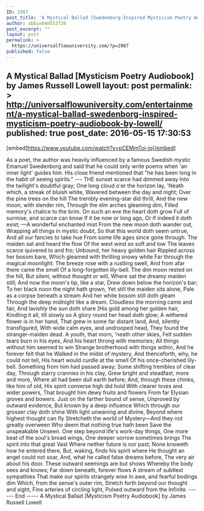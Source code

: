 ```yaml
---
ID: 2987
post_title: 'A Mystical Ballad [Swedenborg-Inspired Mysticism Poetry Audiobook] by Lowell'
author: abbie04m553726
post_excerpt: ""
layout: post
permalink: >
  https://universalflowuniversity.com/?p=2987
published: false
---
```

A Mystical Ballad [Mysticism Poetry Audiobook] by James Russell Lowell
layout: post
permalink: >
  http://universalflowuniversity.com/entertainment/a-mystical-ballad-swedenborg-inspired-mysticism-poetry-audiobook-by-lowell/
published: true
post_date: 2016-05-15 17:30:53
---
[embed]https://www.youtube.com/watch?v=pCEMmToi-jo[/embed]<br>
<p>As a poet, the author was heavily influenced by a famous Swedish mystic Emanuel Swedenborg and said that he could only write poems when 'an inner light' guides him. His close friend mentioned that "he has been long in the habit of seeing spirits." 
--- THE sunset scarce had dimmed away
Into the twilight's doubtful gray;
One long cloud o'er the horizon lay,
'Neath which, a streak of bluish white,
Wavered between the day and night;
Over the pine trees on the hill
The trembly evening-star did thrill,
And the new moon, with slender rim,
Through the elm arches gleaming dim,
Filled memory's chalice to the brim.
On such an eve the heart doth grow
Full of surmise, and scarce can know
If it be now or long ago,
Or if indeed it doth exist;
—A wonderful enchanted mist
From the new moon doth wander out,
Wrapping all things in mystic doubt,
So that this world doth seem untrue,
And all our fancies to take hue
From some life ages since gone through.
The maiden sat and heard the flow
Of the west wind so soft and low
The leaves scarce quivered to and fro;
Unbound, her heavy golden hair
Rippled across her bosom bare,
Which gleamed with thrilling snowy white
Far through the magical moonlight:
The breeze rose with a rustling swell,
And from afar there came the smell
Of a long-forgotten lily-bell.
The dim moon rested on the hill,
But silent, without thought or will,
Where sat the dreamy maiden still;
And now the moon's tip, like a star,
Drew down below the horizon's bar;
To her black noon the night hath grown,
Yet still the maiden sits alone,
Pale as a corpse beneath a stream
And her white bosom still doth gleam
Through the deep midnight like a dream.
Cloudless the morning came and fair,
And lavishly the sun doth share
]His gold among her golden hair,
Kindling it all, till slowly so
A glory round her head doth glow;
A withered flower is in her hand,
That grew in some far distant land,
And, silently transfigurèd,
With wide calm eyes, and undrooped head,
They found the stranger-maiden dead.
A youth, that morn, 'neath other skies,
Felt sudden tears burn in his eyes,
And his heart throng with memories;
All things without him seemed to win
Strange brotherhood with things within,
And he forever felt that he
Walked in the midst of mystery,
And thenceforth, why, he could not tell,
His heart would curdle at the smell
Of his once-cherished lily-bell.
Something from him had passed away;
Some shifting trembles of clear day,
Through starry crannies in his clay,
Grew bright and steadfast, more and more,
Where all had been dull earth before;
And, through these chinks, like him of old,
His spirit converse high did hold
With clearer loves and wider powers,
That brought him dewy fruits and flowers
From far Elysian groves and bowers.
Just on the farther bound of sense,
Unproved by outward evidence,
But known by a deep influence
Which through our grosser clay doth shine
With light unwaning and divine,
Beyond where highest thought can fly
Stretcheth the world of Mystery—And they not greatly overween
Who deem that nothing true hath been
Save the unspeakable Unseen.
One step beyond life's work-day things,
One more beat of the soul's broad wings,
One deeper sorrow sometimes brings
The spirit into that great Vast
Where neither future is nor past;
None knoweth how he entered there,
But, waking, finds his spirit where
He thought an angel could not soar,
And, what he called false dreams before,
The very air about his door.
These outward seemings are but shows
Whereby the body sees and knows;
Far down beneath, forever flows
A stream of subtlest sympathies
That make our spirits strangely wise
In awe, and fearful bodings dim
Which, from the sense's outer rim,
Stretch forth beyond our thought and sight,
Fine arteries of circling light,
Pulsed outward from the Infinite.
------ End -----
A Mystical Ballad [Mysticism Poetry Audiobook] by James Russell Lowell</p>